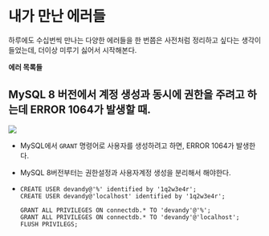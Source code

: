 # 내가 만난 에러들

하루에도 수십번씩 만나는 다양한 에러들을 한 번쯤은 사전처럼 정리하고 싶다는 생각이 들었는데, 더이상 미루기 싫어서 시작해본다.

**에러 목록들**

## <a name="mysql-8-grant"></a>MySQL 8 버전에서 계정 생성과 동시에 권한을 주려고 하는데 ERROR 1064가 발생할 때.

![](https://lh3.googleusercontent.com/pw/ACtC-3eXvKWtKGClCV0F3-eU5TCf-0HJ9Qxz2GTv_RM1MLI_QmnBgSDbGFjPo0AZ4s6UdSBkX5HIHkK_s3Hnf1NIYmQ7ppBpaiY2T7MNgsn7GfHt7VUhC9EHHXT-SuxzN_5zEed6XGtk5b0yb9MvWVklZ5AtCA=w1792-h1040-no?authuser=0)

- MySQL에서 `GRANT` 명령어로 사용자를 생성하려고 하면, ERROR 1064가 발생한다.
  
- MySQL 8버전부터는 권한설정과 사용자계정 생성을 분리해서 해야한다.
  
- ```mysql
  CREATE USER devandy@'%' identified by '1q2w3e4r';
  CREATE USER devandy@'localhost' identified by '1q2w3e4r';
  
  GRANT ALL PRIVILEGES ON connectdb.* TO 'devandy'@'%';
  GRANT ALL PRIVILEGES ON connectdb.* TO 'devandy'@'localhost';
  FLUSH PRIVILEGS;
  ```


